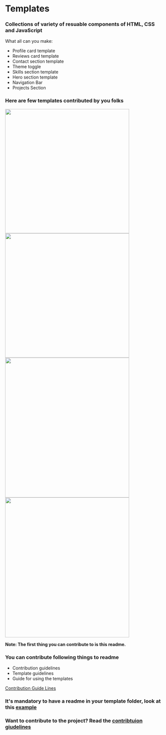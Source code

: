 # Templates

### Collections of variety of resuable components of HTML, CSS and JavaScript

What all can you make:

- Profile card template
- Reviews card template
- Contact section template
- Theme toggle
- Skills section template
- Hero section template
- Navigation Bar
- Projects Section

### Here are few templates contributed by you folks

<img src="https://github.com/mudit023/templates/blob/main/navbar-mobile/Screenshot-Close.png" width=400px align="left">
<img src="https://github.com/mudit023/templates/blob/main/navbar-mobile/Screenshot-Open.png" width=400px align="center">
<img src="https://github.com/mudit023/templates/blob/main/simple-profile-card/Screenshot%202022-04-10%20193922.png" width=400px height=450px align="left">
<img src="https://github.com/mudit023/templates/blob/main/stats-card-component/Screenshot-Mobile.jpg" width=400px height=450px>

**Note: The first thing you can contribute to is this readme.**

### You can contribute following things to readme

- Contribution guidelines
- Template guidelines
- Guide for using the templates

[Contribution Guide Lines](https://github.com/mudit023/templates/blob/main/CONTRIBUTING.md)

### It's mandatory to have a readme in your template folder, look at this [example](https://github.com/mudit023/templates/blob/main/nft-preview-card/README.md)

### Want to contribute to the project? Read the [contribtuion giudelines](https://github.com/mudit023/templates/blob/main/CONTRIBUTING.md)

